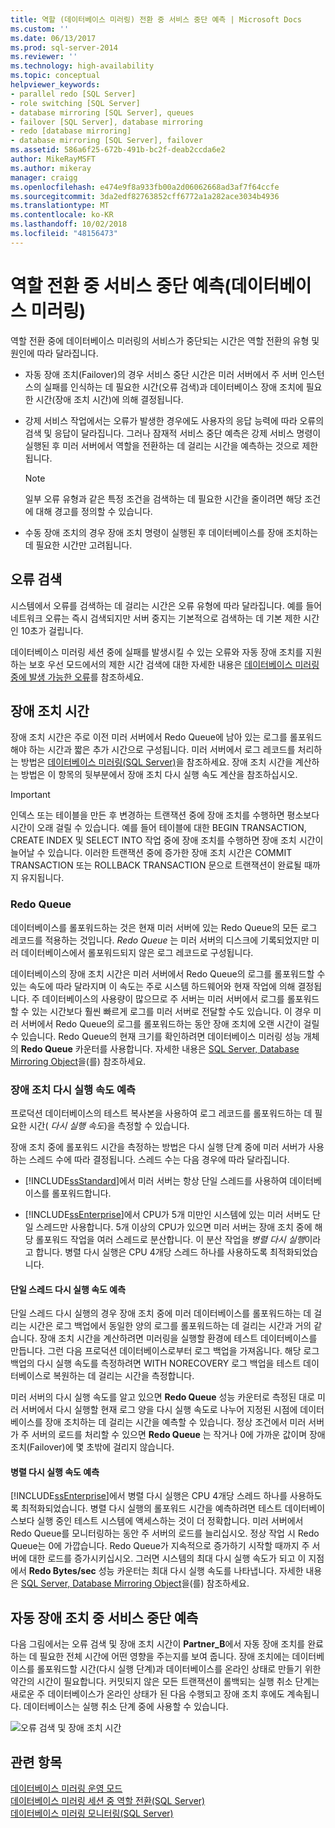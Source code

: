 ```yaml
---
title: 역할 (데이터베이스 미러링) 전환 중 서비스 중단 예측 | Microsoft Docs
ms.custom: ''
ms.date: 06/13/2017
ms.prod: sql-server-2014
ms.reviewer: ''
ms.technology: high-availability
ms.topic: conceptual
helpviewer_keywords:
- parallel redo [SQL Server]
- role switching [SQL Server]
- database mirroring [SQL Server], queues
- failover [SQL Server], database mirroring
- redo [database mirroring]
- database mirroring [SQL Server], failover
ms.assetid: 586a6f25-672b-491b-bc2f-deab2ccda6e2
author: MikeRayMSFT
ms.author: mikeray
manager: craigg
ms.openlocfilehash: e474e9f8a933fb00a2d06062668ad3af7f64ccfe
ms.sourcegitcommit: 3da2edf82763852cff6772a1a282ace3034b4936
ms.translationtype: MT
ms.contentlocale: ko-KR
ms.lasthandoff: 10/02/2018
ms.locfileid: "48156473"
---
```

# <a name="estimate-the-interruption-of-service-during-role-switching-database-mirroring"></a>역할 전환 중 서비스 중단 예측(데이터베이스 미러링)
  역할 전환 중에 데이터베이스 미러링의 서비스가 중단되는 시간은 역할 전환의 유형 및 원인에 따라 달라집니다.  
  
-   자동 장애 조치(Failover)의 경우 서비스 중단 시간은 미러 서버에서 주 서버 인스턴스의 실패를 인식하는 데 필요한 시간(오류 검색)과 데이터베이스 장애 조치에 필요한 시간(장애 조치 시간)에 의해 결정됩니다.  
  
-   강제 서비스 작업에서는 오류가 발생한 경우에도 사용자의 응답 능력에 따라 오류의 검색 및 응답이 달라집니다. 그러나 잠재적 서비스 중단 예측은 강제 서비스 명령이 실행된 후 미러 서버에서 역할을 전환하는 데 걸리는 시간을 예측하는 것으로 제한됩니다.  
  
    > [!NOTE]  
    >  일부 오류 유형과 같은 특정 조건을 검색하는 데 필요한 시간을 줄이려면 해당 조건에 대해 경고를 정의할 수 있습니다.  
  
-   수동 장애 조치의 경우 장애 조치 명령이 실행된 후 데이터베이스를 장애 조치하는 데 필요한 시간만 고려됩니다.  
  
## <a name="error-detection"></a>오류 검색  
 시스템에서 오류를 검색하는 데 걸리는 시간은 오류 유형에 따라 달라집니다. 예를 들어 네트워크 오류는 즉시 검색되지만 서버 중지는 기본적으로 검색하는 데 기본 제한 시간인 10초가 걸립니다.  
  
 데이터베이스 미러링 세션 중에 실패를 발생시킬 수 있는 오류와 자동 장애 조치를 지원하는 보호 우선 모드에서의 제한 시간 검색에 대한 자세한 내용은 [데이터베이스 미러링 중에 발생 가능한 오류](possible-failures-during-database-mirroring.md)를 참조하세요.  
  
## <a name="failover-time"></a>장애 조치 시간  
 장애 조치 시간은 주로 이전 미러 서버에서 Redo Queue에 남아 있는 로그를 롤포워드해야 하는 시간과 짧은 추가 시간으로 구성됩니다. 미러 서버에서 로그 레코드를 처리하는 방법은 [데이터베이스 미러링&#40;SQL Server&#41;](database-mirroring-sql-server.md)을 참조하세요. 장애 조치 시간을 계산하는 방법은 이 항목의 뒷부분에서 장애 조치 다시 실행 속도 계산을 참조하십시오.  
  
> [!IMPORTANT]  
>  인덱스 또는 테이블을 만든 후 변경하는 트랜잭션 중에 장애 조치를 수행하면 평소보다 시간이 오래 걸릴 수 있습니다.  예를 들어 테이블에 대한 BEGIN TRANSACTION, CREATE INDEX 및 SELECT INTO 작업 중에 장애 조치를 수행하면 장애 조치 시간이 늘어날 수 있습니다. 이러한 트랜잭션 중에 증가한 장애 조치 시간은 COMMIT TRANSACTION 또는 ROLLBACK TRANSACTION 문으로 트랜잭션이 완료될 때까지 유지됩니다.  
  
### <a name="the-redo-queue"></a>Redo Queue  
 데이터베이스를 롤포워드하는 것은 현재 미러 서버에 있는 Redo Queue의 모든 로그 레코드를 적용하는 것입니다. *Redo Queue* 는 미러 서버의 디스크에 기록되었지만 미러 데이터베이스에서 롤포워드되지 않은 로그 레코드로 구성됩니다.  
  
 데이터베이스의 장애 조치 시간은 미러 서버에서 Redo Queue의 로그를 롤포워드할 수 있는 속도에 따라 달라지며 이 속도는 주로 시스템 하드웨어와 현재 작업에 의해 결정됩니다. 주 데이터베이스의 사용량이 많으므로 주 서버는 미러 서버에서 로그를 롤포워드할 수 있는 시간보다 훨씬 빠르게 로그를 미러 서버로 전달할 수도 있습니다. 이 경우 미러 서버에서 Redo Queue의 로그를 롤포워드하는 동안 장애 조치에 오랜 시간이 걸릴 수 있습니다. Redo Queue의 현재 크기를 확인하려면 데이터베이스 미러링 성능 개체의 **Redo Queue** 카운터를 사용합니다. 자세한 내용은 [SQL Server, Database Mirroring Object](../../relational-databases/performance-monitor/sql-server-database-mirroring-object.md)을(를) 참조하세요.  
  
### <a name="estimating-the-failover-redo-rate"></a>장애 조치 다시 실행 속도 예측  
 프로덕션 데이터베이스의 테스트 복사본을 사용하여 로그 레코드를 롤포워드하는 데 필요한 시간( *다시 실행 속도*)을 측정할 수 있습니다.  
  
 장애 조치 중에 롤포워드 시간을 측정하는 방법은 다시 실행 단계 중에 미러 서버가 사용하는 스레드 수에 따라 결정됩니다. 스레드 수는 다음 경우에 따라 달라집니다.  
  
-   [!INCLUDE[ssStandard](../../includes/ssstandard-md.md)]에서 미러 서버는 항상 단일 스레드를 사용하여 데이터베이스를 롤포워드합니다.  
  
-   [!INCLUDE[ssEnterprise](../../includes/ssenterprise-md.md)]에서 CPU가 5개 미만인 시스템에 있는 미러 서버도 단일 스레드만 사용합니다. 5개 이상의 CPU가 있으면 미러 서버는 장애 조치 중에 해당 롤포워드 작업을 여러 스레드로 분산합니다. 이 분산 작업을 *병렬 다시 실행*이라고 합니다. 병렬 다시 실행은 CPU 4개당 스레드 하나를 사용하도록 최적화되었습니다.  
  
#### <a name="estimating-the-single-threaded-redo-rate"></a>단일 스레드 다시 실행 속도 예측  
 단일 스레드 다시 실행의 경우 장애 조치 중에 미러 데이터베이스를 롤포워드하는 데 걸리는 시간은 로그 백업에서 동일한 양의 로그를 롤포워드하는 데 걸리는 시간과 거의 같습니다. 장애 조치 시간을 계산하려면 미러링을 실행할 환경에 테스트 데이터베이스를 만듭니다. 그런 다음 프로덕션 데이터베이스로부터 로그 백업을 가져옵니다. 해당 로그 백업의 다시 실행 속도를 측정하려면 WITH NORECOVERY 로그 백업을 테스트 데이터베이스로 복원하는 데 걸리는 시간을 측정합니다.  
  
 미러 서버의 다시 실행 속도를 알고 있으면 **Redo Queue** 성능 카운터로 측정된 대로 미러 서버에서 다시 실행할 현재 로그 양을 다시 실행 속도로 나누어 지정된 시점에 데이터베이스를 장애 조치하는 데 걸리는 시간을 예측할 수 있습니다. 정상 조건에서 미러 서버가 주 서버의 로드를 처리할 수 있으면 **Redo Queue** 는 작거나 0에 가까운 값이며 장애 조치(Failover)에 몇 초밖에 걸리지 않습니다.  
  
#### <a name="estimating-the-parallel-redo-rate"></a>병렬 다시 실행 속도 예측  
 [!INCLUDE[ssEnterprise](../../includes/ssenterprise-md.md)]에서 병렬 다시 실행은 CPU 4개당 스레드 하나를 사용하도록 최적화되었습니다. 병렬 다시 실행의 롤포워드 시간을 예측하려면 테스트 데이터베이스보다 실행 중인 테스트 시스템에 액세스하는 것이 더 정확합니다. 미러 서버에서 Redo Queue를 모니터링하는 동안 주 서버의 로드를 늘리십시오. 정상 작업 시 Redo Queue는 0에 가깝습니다. Redo Queue가 지속적으로 증가하기 시작할 때까지 주 서버에 대한 로드를 증가시키십시오. 그러면 시스템의 최대 다시 실행 속도가 되고 이 지점에서 **Redo Bytes/sec** 성능 카운터는 최대 다시 실행 속도를 나타냅니다. 자세한 내용은 [SQL Server, Database Mirroring Object](../../relational-databases/performance-monitor/sql-server-database-mirroring-object.md)을(를) 참조하세요.  
  
## <a name="estimating-interruption-of-service-during-automatic-failover"></a>자동 장애 조치 중 서비스 중단 예측  
 다음 그림에서는 오류 검색 및 장애 조치 시간이 **Partner_B**에서 자동 장애 조치를 완료하는 데 필요한 전체 시간에 어떤 영향을 주는지를 보여 줍니다. 장애 조치에는 데이터베이스를 롤포워드할 시간(다시 실행 단계)과 데이터베이스를 온라인 상태로 만들기 위한 약간의 시간이 필요합니다. 커밋되지 않은 모든 트랜잭션이 롤백되는 실행 취소 단계는 새로운 주 데이터베이스가 온라인 상태가 된 다음 수행되고 장애 조치 후에도 계속됩니다. 데이터베이스는 실행 취소 단계 중에 사용할 수 있습니다.  
  
 ![오류 검색 및 장애 조치 시간](../media/dbm-failovauto-time.gif "오류 검색 및 장애 조치 시간")  
  
## <a name="see-also"></a>관련 항목  
 [데이터베이스 미러링 운영 모드](database-mirroring-operating-modes.md)   
 [데이터베이스 미러링 세션 중 역할 전환&#40;SQL Server&#41;](role-switching-during-a-database-mirroring-session-sql-server.md)   
 [데이터베이스 미러링 모니터링&#40;SQL Server&#41;](monitoring-database-mirroring-sql-server.md)  
  
  
